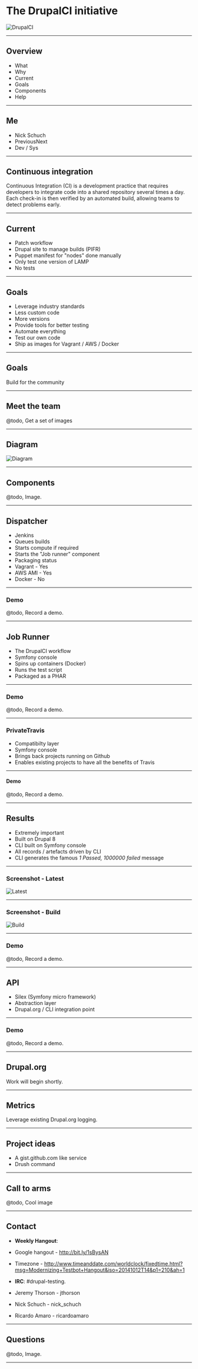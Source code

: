 # The DrupalCI initiative

![DrupalCI](./assets/logo.png "DrupalCI")

---

## Overview

* What
* Why
* Current
* Goals
* Components
* Help

---

## Me

* Nick Schuch
* PreviousNext
* Dev / Sys

---

## Continuous integration

Continuous Integration (CI) is a development practice that requires developers to integrate code into a shared repository several times a day. Each check-in is then verified by an automated build, allowing teams to detect problems early.

---

## Current

* Patch workflow
* Drupal site to manage builds (PIFR)
* Puppet manifest for "nodes" done manually
* Only test one version of LAMP
* No tests

---

## Goals

* Leverage industry standards
* Less custom code
* More versions
* Provide tools for better testing
* Automate everything
* Test our own code
* Ship as images for Vagrant / AWS / Docker

---

## Goals

Build for the community

---

## Meet the team

@todo, Get a set of images

---

## Diagram

![Diagram](./assets/diagram.png "Diagram")

---

## Components

@todo, Image.

---

## Dispatcher

* Jenkins
* Queues builds
* Starts compute if required
* Starts the "Job runner" component
* Packaging status
 * Vagrant - Yes
 * AWS AMI - Yes
 * Docker - No

---

### Demo

@todo, Record a demo.

---

## Job Runner

* The DrupalCI workflow
* Symfony console
* Spins up containers (Docker)
* Runs the test script
* Packaged as a PHAR

---

### Demo

@todo, Record a demo.

---

### PrivateTravis

* Compatibilty layer
* Symfony console
* Brings back projects running on Github
* Enables existing projects to have all the benefits of Travis

---

#### Demo

@todo, Record a demo.

---

## Results

* Extremely important
* Built on Drupal 8
* CLI built on Symfony console
* All records / artefacts driven by CLI
* CLI generates the famous *1 Passed, 1000000 failed* message

---

### Screenshot - Latest

![Latest](./assets/latest.png "Latest")

---

### Screenshot - Build

![Build](./assets/build.png "Build")

---

### Demo

@todo, Record a demo.

---

## API

* Silex (Symfony micro framework)
* Abstraction layer
* Drupal.org / CLI integration point

---

### Demo

@todo, Record a demo.

---

## Drupal.org

Work will begin shortly.

---

## Metrics

Leverage existing Drupal.org logging.

---

## Project ideas

* A gist.github.com like service
* Drush command

---

## Call to arms

@todo, Cool image

---

## Contact

* **Weekly Hangout**: 
 * Google hangout - http://bit.ly/1sBysAN
 * Timezone - http://www.timeanddate.com/worldclock/fixedtime.html?msg=Modernizing+Testbot+Hangout&iso=20141012T14&p1=210&ah=1

* **IRC**: #drupal-testing.
 * Jeremy Thorson - jthorson
 * Nick Schuch - nick_schuch
 * Ricardo Amaro - ricardoamaro

---

## Questions

@todo, Image.

---